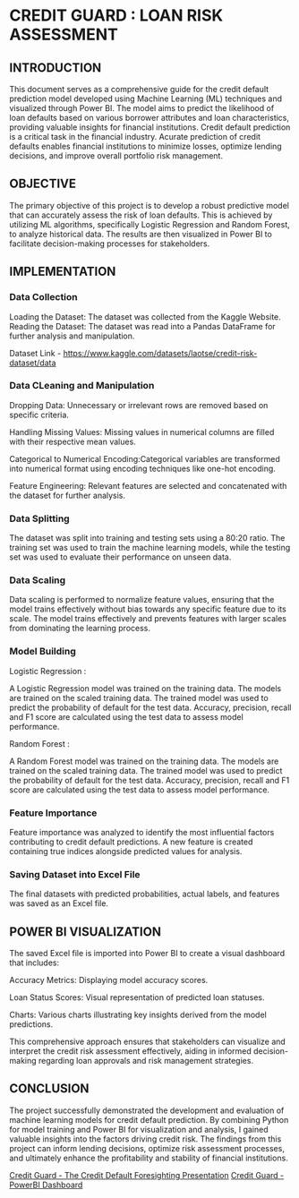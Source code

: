 # CREDIT GUARD : LOAN RISK ASSESSMENT
## INTRODUCTION
This document serves as a comprehensive guide for the credit default prediction model developed using Machine Learning (ML) techniques and visualized through Power BI. The model aims to predict the likelihood of loan defaults based on various borrower attributes and loan characteristics, providing valuable insights for financial institutions. Credit default prediction is a critical task in the financial industry. Acurate prediction of credit defaults enables financial institutions to minimize losses, optimize lending decisions, and improve overall portfolio risk management.

## OBJECTIVE
The primary objective of this project is to develop a robust predictive model that can accurately assess the risk of loan defaults. This is achieved by utilizing ML algorithms, specifically Logistic Regression and Random Forest, to analyze historical data. The results are then visualized in Power BI to facilitate decision-making processes for stakeholders. 

## IMPLEMENTATION
### Data Collection
Loading the Dataset: The dataset was collected from the Kaggle Website.
Reading the Dataset: The dataset was read into a Pandas DataFrame for further analysis and manipulation.

Dataset Link - https://www.kaggle.com/datasets/laotse/credit-risk-dataset/data
### Data CLeaning and Manipulation
Dropping Data: Unnecessary or irrelevant rows are removed based on specific criteria.

Handling Missing Values: Missing values in numerical columns are filled with their respective mean values.

Categorical to Numerical Encoding:Categorical variables are transformed into numerical format using encoding techniques like one-hot encoding.

Feature Engineering: Relevant features are selected and concatenated with the dataset for further analysis.

### Data Splitting
The dataset was split into training and testing sets using a 80:20 ratio. The training set was used to train the machine learning models, while the testing set was used to evaluate their performance on unseen data. 

### Data Scaling
Data scaling is performed to normalize feature values, ensuring that the model trains effectively without bias towards any specific feature due to its scale.  The model trains effectively and prevents features with larger scales from dominating the learning process.

### Model Building
Logistic Regression :

A Logistic Regression model was trained on the training data. The models are trained on the scaled training data. The trained model was used to predict the probability of default for the test data. Accuracy, precision, recall and F1 score are calculated using the test data to assess model performance.

Random Forest :

A Random Forest model was trained on the training data. The models are trained on the scaled training data. The trained model was used to predict the probability of default for the test data. Accuracy, precision, recall and F1 score are calculated using the test data to assess model performance.

### Feature Importance
Feature importance was analyzed to identify the most influential factors contributing to credit default predictions. A new feature is created containing true indices alongside predicted values for analysis.

### Saving Dataset into Excel File
The final datasets with predicted probabilities, actual labels, and features was saved as an Excel file.

## POWER BI VISUALIZATION
The saved Excel file is imported into Power BI to create a visual dashboard that includes:

Accuracy Metrics: Displaying model accuracy scores.

Loan Status Scores: Visual representation of predicted loan statuses.

Charts: Various charts illustrating key insights derived from the model predictions.

This comprehensive approach ensures that stakeholders can visualize and interpret the credit risk assessment effectively, aiding in informed decision-making regarding loan approvals and risk management strategies.

## CONCLUSION
The project successfully demonstrated the development and evaluation of machine learning models for credit default prediction. By combining Python for model training and Power BI for visualization and analysis, I gained valuable insights into the factors driving credit risk. The findings from this project can inform lending decisions, optimize risk assessment processes, and ultimately enhance the profitability and stability of financial institutions.

[Credit Guard - The Credit Default Foresighting Presentation](https://www.canva.com/design/DAGbr72e820/ofwsPstNGvsS9dnIBKYenA/view?utm_content=DAGbr72e820&utm_campaign=designshare&utm_medium=link2&utm_source=uniquelinks&utlId=h6a53200148)
[Credit Guard - PowerBI Dashboard](https://1drv.ms/u/c/206bbe20bed39524/EdcqTX7sdepCt8-z5p22X_wBsfXre0_bUBee4IfXnN6AhA?e=M6dCiT)




